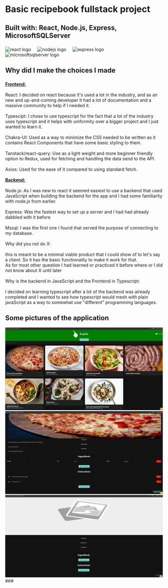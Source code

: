 <h1 align="left">Basic recipebook fullstack project</h1>

###

<h2 align="left">Built with: React, Node.js, Express, MicrosoftSQLServer</h2>

###

<div align="left">
  <img src="https://cdn.jsdelivr.net/gh/devicons/devicon/icons/react/react-original.svg" height="40" alt="react logo"  />
  <img width="12" />
  <img src="https://cdn.jsdelivr.net/gh/devicons/devicon/icons/nodejs/nodejs-original.svg" height="40" alt="nodejs logo"  />
  <img width="12" />
  <img src="https://cdn.jsdelivr.net/gh/devicons/devicon/icons/express/express-original.svg" height="40" alt="express logo"  />
  <img width="12" />
  <img src="https://cdn.jsdelivr.net/gh/devicons/devicon/icons/microsoftsqlserver/microsoftsqlserver-plain.svg" height="40" alt="microsoftsqlserver logo"  />
</div>

###

<h2 align="left">Why did I make the choices I made</h2>

###

<p align="left"><strong><u>Frontend:</u></strong><br><br>React: I decided on react because it's used a lot in the industry, and as an new and up-and-coming developer it had a lot of documentation and a massive community to help if I needed it.<br><br>Typescipt: I chose to use typescript for the fact that a lot of the industry uses typescript and it helps with uniformity over a bigger project and I just wanted to learn it.<br><br>Chakra-UI: Used as a way to minimize  the CSS needed to be written as it contains React Components that have some basic styling to them.<br><br>Tanstack/react-query: Use as a light weight and more beginner friendly option to Redux, used for fetching and handling the data send to the API.<br><br>Axios: Used for the ease of it compared to using standard fetch.<br><br><strong><u>Backend:</u></strong><br><br>Node.js: As I was new to react it seemed easiest to use a backend that used JavaScript when building the backend for the app and I had some familiarity with node.js from earlier.<br><br>Express: Was the fastest way to set up a server and I had had already dabbled with it before<br><br>Mssql: I was the first one I found that served the purpose of connecting to my database.<br><br>Why did you not do X:<br><br>this is meant to be a minimal viable product that I could show of to let's say a client. So it has the basic functionality to make it work for that.<br>As for most other question I had learned or practiced it before where or I did not know about X until later<br><br>Why is the backend in JavaScript and the Frontend in Typescript: <br><br>I decided on learning typescript after a lot of the backend was already completed and I wanted to see how typescript would mesh with plain javaScript as a way to somewhat use "different" programming languages.</p>

###

<h2 align="left">Some pictures of the application</h2>

<img src='readmeImages/mainpage.png' alt='mainpage'>
<img src='readmeImages/edit_recipe_page.png' alt='editpage'>
<img src='readmeImages/new_recipe_page.png' alt='addpage'>
###
